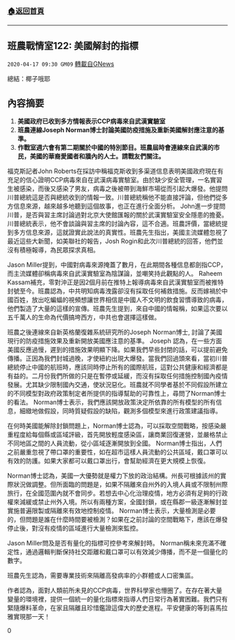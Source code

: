 ###  [:house:返回首頁](https://github.com/ourhimalayas/txt)
---

## 班農戰情室122: 美國解封的指標
`2020-04-17 09:30 GM09` [轉載自GNews](https://gnews.org/zh-hant/175343/)

總結：椰子哦耶

##  **內容摘要** 

1. **美國政府已收到多方情報表示CCP病毒來自武漢實驗室**
2. **班農連線Joseph Norman博士討論美國防疫措施及重新美國解封應注意的基準。**
3. **作戰室週六會有第二期關於中國的特別節目。班農屆時會連線來自武漢的市民，美國的華裔愛國者和牆內的人士。請戰友們關注。**


福克斯記者John Roberts在採訪中稱福克斯收到多渠道信息表明美國政府現在有充足的信心證明CCP病毒來自在武漢病毒實驗室。由於缺少安全管理，一名實習生被感染，而後又感染了男友，病毒之後被帶到海鮮市場從而引起大爆發。他提問川普總統這是否與總統收到的情報一致。川普總統稱他不能直接評論，但他們從多方信息來源，越來越多地聽到這個故事，也正在進行全面分析。 John進一步提問川普，是否與習主席討論過對北京大使館匯報的關於武漢實驗室安全隱患的擔憂。川普總統表示，他不會談論與習主席的討論內容，這不合適。班農評價，當總統提到多方信息來源，這就證實此說法的真實性。班農先生指出，美國主流媒體忽視了最近這些大新聞，如美聯社的報告，Josh Rogin和此次川普總統的回答，他們並沒有積極報導，為民眾探求真相。

Jason Miller提到，中國對病毒來源掩蓋了數月，在此期間各種信息都劍指CCP，而主流媒體卻稱病毒來自武漢實驗室為陰謀論，並嘲笑持此觀點的人。 Raheem Kassam補充，零對沖正是因2個月前在推特上報導病毒來自武漢實驗室而被推特封號至今。班農認為，中共明知病毒洩露卻沒有採取任何補救措施。反而嫁禍於中國百姓，放出吃蝙蝠的視頻想讓世界相信是中國人不文明的飲食習慣導致的病毒，他們製造了大量的這樣的宣傳。班農先生提到，來自中國的情報稱，如果這次要以五千萬人的生命為代價搞垮西方，中共也會選擇這樣做。

班農之後連線來自新英格蘭復雜系統研究所的Joseph Norman博士, 討論了美國現行的防疫措施效果及重新開放美國應注意的基準。 Joseph 認為，在一些方面美國反應過慢，遲到的措施效果明顯下降。如果我們早些封閉的話，可以提前避免傳播。正因為我們封城過晚，才使紐約出現大爆發。當我們回過頭來看，當初川普總統停止中國的航班時，應該同時停止所有的國際航班，這對公共健康和經濟都是有益的。二月份我們所做的只是在暫停或延緩，而沒有採取任何措施控制國內疫情發展。尤其缺少限制國內交通，使狀況惡化。班農就不同學者基於不同假設所建立的不同模型對政府政策制定者所提供的指導幫助的可靠性上，尋問了Norman博士的看法。 Norman博士表示，我們應該開放政策決定所依靠的所有模型的所有信息，細緻地做假設，同時質疑假設的缺陷，觀測多個模型來進行政策建議指導。

在何時美國能解除封鎖問題上，Norman博士認為，可以採取空間戰略，按感染嚴重程度給每個縣或區域評級，首先開放輕度感染區，讓商業回復運營，並嚴格禁止不同地區之間的人員流動，從小區域逐漸開放到全國。 Norman博士指出，人們之前嚴重忽視了帶口罩的重要性，如在超市這樣人員流動的公共區域，戴口罩可以有效的防護。如果大家都可以戴口罩出行，會幫助經濟在更大規模上恢復。

Norman博士認為，美國一大優勢就是權力下放的政治結構。州長可根據該州的實際狀況做調整。但所面臨的問題是，如果不隔離來自州外的入境人員或不限制州際旅行，在全國范圍內就不會同步。若想去中心化治理疫情，地方必須有足夠的行政權來減緩或禁止州外入境。所以有兩種方案，全國封鎖，或在縣郡一級逐漸解封並實施普遍限製或隔離來有效地控制疫情。 Norman博士表示，大量檢測是必要的，但問題是誰在什麼時間要被檢測？如果在之前討論的空間戰略下，應該在爆發停止後，對沒有疫情的區域進行大量檢測來監控。

Jason Miller問及是否有量化的指標可控參考來解封時。 Norman稱未來充滿不確定性，通過邏輯判斷保持社交距離和戴口罩可以有效減少傳播，而不是一個量化的數字。

班農先生認為，需要專業技術來隔離高發病率的小群體或人口密集區。

作者認為，面對人類前所未見的CCP病毒，世界科學家也懵圈了。在存在著大量變量的環境裡，提供一個統一的量化指標來指導人們日常行為著實困難。我們只有緊隨爆料革命，在家且隔離且珍惜鑑證這偉大的歷史進程。平安健康的等到喜馬拉雅實現那一天！
 
0
